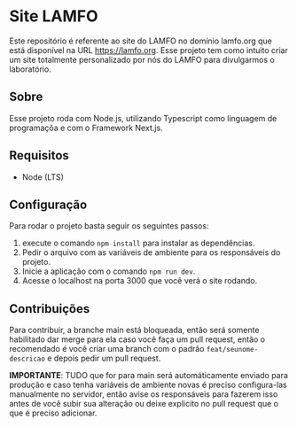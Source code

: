 # Site LAMFO

Este repositório é referente ao site do LAMFO no domínio lamfo.org que está disponível na URL https://lamfo.org. Esse projeto tem como intuito criar um site totalmente personalizado por nós do LAMFO para divulgarmos o laboratório.

## Sobre

Esse projeto roda com Node.js, utilizando Typescript como linguagem de programaçõa e com o Framework Next.js.

## Requisitos

- Node (LTS)

## Configuração

Para rodar o projeto basta seguir os seguintes passos:

1. execute o comando `npm install` para instalar as dependências.
2. Pedir o arquivo com as variáveis de ambiente para os responsáveis do projeto.
2. Inicie a aplicação com o comando `npm run dev`.
3. Acesse o localhost na porta 3000 que você verá o site rodando.

## Contribuições

Para contribuir, a branche main está bloqueada, então será somente habilitado dar merge para ela caso você faça um pull request, então o recomendado é você criar uma branch com o padrão `feat/seunome-descricao` e depois pedir um pull request.

**IMPORTANTE**: TUDO que for para main será automáticamente enviado para produção e caso tenha variáveis de ambiente novas é preciso configura-las manualmente no servidor, então avise os responsáveis para fazerem isso antes de você subir sua alteração ou deixe explicito no pull request que o que é preciso adicionar. 